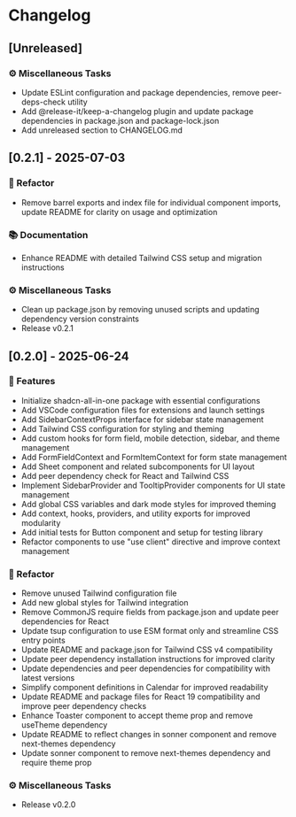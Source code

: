 # Changelog

## [Unreleased]

### ⚙️ Miscellaneous Tasks

- Update ESLint configuration and package dependencies, remove peer-deps-check utility
- Add @release-it/keep-a-changelog plugin and update package dependencies in package.json and package-lock.json
- Add unreleased section to CHANGELOG.md

## [0.2.1] - 2025-07-03

### 🚜 Refactor

- Remove barrel exports and index file for individual component imports, update README for clarity on usage and optimization

### 📚 Documentation

- Enhance README with detailed Tailwind CSS setup and migration instructions

### ⚙️ Miscellaneous Tasks

- Clean up package.json by removing unused scripts and updating dependency version constraints
- Release v0.2.1

## [0.2.0] - 2025-06-24

### 🚀 Features

- Initialize shadcn-all-in-one package with essential configurations
- Add VSCode configuration files for extensions and launch settings
- Add SidebarContextProps interface for sidebar state management
- Add Tailwind CSS configuration for styling and theming
- Add custom hooks for form field, mobile detection, sidebar, and theme management
- Add FormFieldContext and FormItemContext for form state management
- Add Sheet component and related subcomponents for UI layout
- Add peer dependency check for React and Tailwind CSS
- Implement SidebarProvider and TooltipProvider components for UI state management
- Add global CSS variables and dark mode styles for improved theming
- Add context, hooks, providers, and utility exports for improved modularity
- Add initial tests for Button component and setup for testing library
- Refactor components to use "use client" directive and improve context management

### 🚜 Refactor

- Remove unused Tailwind configuration file
- Add new global styles for Tailwind integration
- Remove CommonJS require fields from package.json and update peer dependencies for React
- Update tsup configuration to use ESM format only and streamline CSS entry points
- Update README and package.json for Tailwind CSS v4 compatibility
- Update peer dependency installation instructions for improved clarity
- Update dependencies and peer dependencies for compatibility with latest versions
- Simplify component definitions in Calendar for improved readability
- Update README and package files for React 19 compatibility and improve peer dependency checks
- Enhance Toaster component to accept theme prop and remove useTheme dependency
- Update README to reflect changes in sonner component and remove next-themes dependency
- Update sonner component to remove next-themes dependency and require theme prop

### ⚙️ Miscellaneous Tasks

- Release v0.2.0
